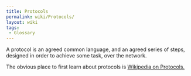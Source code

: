 ```yaml
---
title: Protocols
permalink: wiki/Protocols/
layout: wiki
tags:
 - Glossary
---
```


A protocol is an agreed common language, and an agreed series of steps,
designed in order to achieve some task, over the network.

The obvious place to first learn about protocols is [ Wikipedia on
Protocols.](http://en.wikipedia.org/wiki/Communications_protocol "wikilink")
